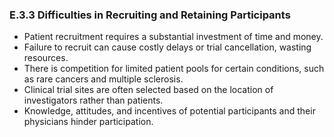 ### E.3.3 Difficulties in Recruiting and Retaining Participants

- Patient recruitment requires a substantial investment of time and money.
- Failure to recruit can cause costly delays or trial cancellation, wasting resources.
- There is competition for limited patient pools for certain conditions, such as rare cancers and multiple sclerosis.
- Clinical trial sites are often selected based on the location of investigators rather than patients.
- Knowledge, attitudes, and incentives of potential participants and their physicians hinder participation.

#
